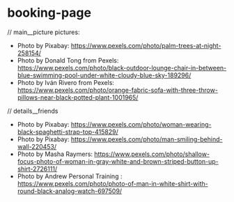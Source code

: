 # booking-page

// main__picture pictures: 
- Photo by Pixabay: https://www.pexels.com/photo/palm-trees-at-night-258154/
- Photo by Donald Tong from Pexels: https://www.pexels.com/photo/black-outdoor-lounge-chair-in-between-blue-swimming-pool-under-white-cloudy-blue-sky-189296/
- Photo by Iván Rivero from Pexels: https://www.pexels.com/photo/orange-fabric-sofa-with-three-throw-pillows-near-black-potted-plant-1001965/


// details__friends 
- Photo by Pixabay: https://www.pexels.com/photo/woman-wearing-black-spaghetti-strap-top-415829/
- Photo by Pixabay: https://www.pexels.com/photo/man-smiling-behind-wall-220453/
- Photo by Masha Raymers: https://www.pexels.com/photo/shallow-focus-photo-of-woman-in-gray-white-and-brown-striped-button-up-shirt-2726111/
- Photo by Andrew Personal  Training : https://www.pexels.com/photo/photo-of-man-in-white-shirt-with-round-black-analog-watch-697509/

